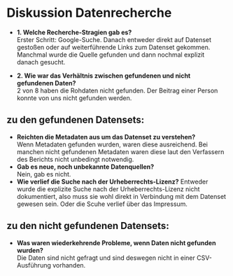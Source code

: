 # Diskussion Datenrecherche

* **1. Welche Recherche-Stragien gab es?**  
Erster Schritt: Google-Suche. Danach entweder direkt auf Datenset gestoßen oder auf weiterführende Links zum Datenset gekommen. Manchmal wurde die Quelle gefunden und dann nochmal explizit danach gesucht.

* **2. Wie war das Verhältnis zwischen gefundenen und nicht gefundenen Daten?**   
2 von 8 haben die Rohdaten nicht gefunden. Der Beitrag einer Person konnte von uns nicht gefunden werden.  

## zu den gefundenen Datensets:
* **Reichten die Metadaten aus um das Datenset zu verstehen?**   
Wenn Metadaten gefunden wurden, waren diese ausreichend. Bei manchen nicht gefundenen Metadaten waren diese laut den Verfassern des Berichts nicht unbedingt notwendig.   
* **Gab es neue, noch unbekannte Datenquellen?**   
Nein, gab es nicht.
* **Wie verlief die Suche nach der Urheberrechts-Lizenz?**
Entweder wurde die explizite Suche nach der Urheberrechts-Lizenz nicht dokumentiert, also muss sie wohl direkt in Verbindung mit dem Datenset gewesen sein. Oder die Scuhe verlief über das Impressum.

## zu den nicht gefundenen Datensets:
* **Was waren wiederkehrende Probleme, wenn Daten nicht gefunden wurden?**   
Die Daten sind nicht gefragt und sind deswegen nicht in einer CSV-Ausführung vorhanden. 
